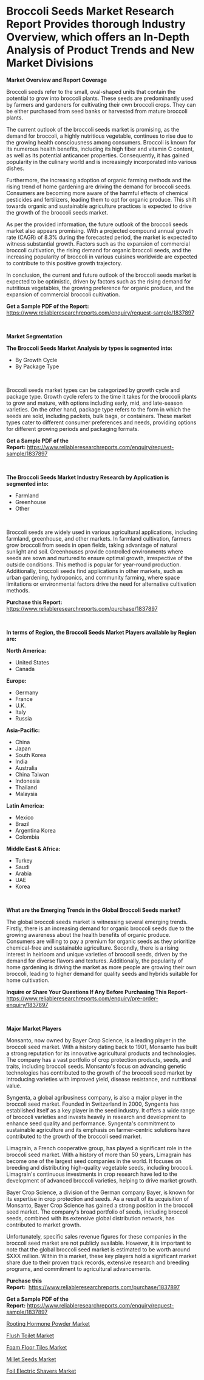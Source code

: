 <p><h1>Broccoli Seeds Market Research Report Provides thorough Industry Overview, which offers an In-Depth Analysis of Product Trends and New Market Divisions</h1></p><p><strong>Market Overview and Report Coverage</strong></p>
<p><p>Broccoli seeds refer to the small, oval-shaped units that contain the potential to grow into broccoli plants. These seeds are predominantly used by farmers and gardeners for cultivating their own broccoli crops. They can be either purchased from seed banks or harvested from mature broccoli plants.</p><p>The current outlook of the broccoli seeds market is promising, as the demand for broccoli, a highly nutritious vegetable, continues to rise due to the growing health consciousness among consumers. Broccoli is known for its numerous health benefits, including its high fiber and vitamin C content, as well as its potential anticancer properties. Consequently, it has gained popularity in the culinary world and is increasingly incorporated into various dishes.</p><p>Furthermore, the increasing adoption of organic farming methods and the rising trend of home gardening are driving the demand for broccoli seeds. Consumers are becoming more aware of the harmful effects of chemical pesticides and fertilizers, leading them to opt for organic produce. This shift towards organic and sustainable agriculture practices is expected to drive the growth of the broccoli seeds market.</p><p>As per the provided information, the future outlook of the broccoli seeds market also appears promising. With a projected compound annual growth rate (CAGR) of 8.3% during the forecasted period, the market is expected to witness substantial growth. Factors such as the expansion of commercial broccoli cultivation, the rising demand for organic broccoli seeds, and the increasing popularity of broccoli in various cuisines worldwide are expected to contribute to this positive growth trajectory.</p><p>In conclusion, the current and future outlook of the broccoli seeds market is expected to be optimistic, driven by factors such as the rising demand for nutritious vegetables, the growing preference for organic produce, and the expansion of commercial broccoli cultivation.</p></p>
<p><strong>Get a Sample PDF of the Report:</strong> <a href="https://www.reliableresearchreports.com/enquiry/request-sample/1837897">https://www.reliableresearchreports.com/enquiry/request-sample/1837897</a></p>
<p>&nbsp;</p>
<p><strong>Market Segmentation</strong></p>
<p><strong>The Broccoli Seeds Market Analysis by types is segmented into:</strong></p>
<p><ul><li>By Growth Cycle</li><li>By Package Type</li></ul></p>
<p>&nbsp;</p>
<p><p>Broccoli seeds market types can be categorized by growth cycle and package type. Growth cycle refers to the time it takes for the broccoli plants to grow and mature, with options including early, mid, and late-season varieties. On the other hand, package type refers to the form in which the seeds are sold, including packets, bulk bags, or containers. These market types cater to different consumer preferences and needs, providing options for different growing periods and packaging formats.</p></p>
<p><strong>Get a Sample PDF of the Report:</strong>&nbsp;<a href="https://www.reliableresearchreports.com/enquiry/request-sample/1837897">https://www.reliableresearchreports.com/enquiry/request-sample/1837897</a></p>
<p>&nbsp;</p>
<p><strong>The Broccoli Seeds Market Industry Research by Application is segmented into:</strong></p>
<p><ul><li>Farmland</li><li>Greenhouse</li><li>Other</li></ul></p>
<p>&nbsp;</p>
<p><p>Broccoli seeds are widely used in various agricultural applications, including farmland, greenhouse, and other markets. In farmland cultivation, farmers grow broccoli from seeds in open fields, taking advantage of natural sunlight and soil. Greenhouses provide controlled environments where seeds are sown and nurtured to ensure optimal growth, irrespective of the outside conditions. This method is popular for year-round production. Additionally, broccoli seeds find applications in other markets, such as urban gardening, hydroponics, and community farming, where space limitations or environmental factors drive the need for alternative cultivation methods.</p></p>
<p><strong>Purchase this Report:</strong>&nbsp; <a href="https://www.reliableresearchreports.com/purchase/1837897">https://www.reliableresearchreports.com/purchase/1837897</a></p>
<p>&nbsp;</p>
<p><strong>In terms of Region, the Broccoli Seeds Market Players available by Region are:</strong></p>
<p>
    <p> <strong> North America: </strong>
        <ul>
            <li>United States</li>
            <li>Canada</li>
        </ul>
        </p> 
    <p> <strong> Europe: </strong>
        <ul>
            <li>Germany</li>
            <li>France</li>
            <li>U.K.</li>
            <li>Italy</li>
            <li>Russia</li>
        </ul>
        </p> 
    <p> <strong> Asia-Pacific: </strong>
        <ul>
            <li>China</li>
            <li>Japan</li>
            <li>South Korea</li>
            <li>India</li>
            <li>Australia</li>
            <li>China Taiwan</li>
            <li>Indonesia</li>
            <li>Thailand</li>
            <li>Malaysia</li>
        </ul>
        </p> 
    <p> <strong> Latin America: </strong>
        <ul>
            <li>Mexico</li>
            <li>Brazil</li>
            <li>Argentina Korea</li>
            <li>Colombia</li>
        </ul>
        </p> 
    <p> <strong> Middle East & Africa: </strong>
        <ul>
            <li>Turkey</li>
            <li>Saudi</li>
            <li>Arabia</li>
            <li>UAE</li>
            <li>Korea</li>
        </ul>
    </p>
    </p>
<p>&nbsp;</p>
<p><strong>What are the Emerging Trends in the Global Broccoli Seeds market?</strong></p>
<p><p>The global broccoli seeds market is witnessing several emerging trends. Firstly, there is an increasing demand for organic broccoli seeds due to the growing awareness about the health benefits of organic produce. Consumers are willing to pay a premium for organic seeds as they prioritize chemical-free and sustainable agriculture. Secondly, there is a rising interest in heirloom and unique varieties of broccoli seeds, driven by the demand for diverse flavors and textures. Additionally, the popularity of home gardening is driving the market as more people are growing their own broccoli, leading to higher demand for quality seeds and hybrids suitable for home cultivation.</p></p>
<p><strong>Inquire or Share Your Questions If Any Before Purchasing This Report</strong>- <a href="https://www.reliableresearchreports.com/enquiry/pre-order-enquiry/1837897">https://www.reliableresearchreports.com/enquiry/pre-order-enquiry/1837897</a></p>
<p>&nbsp;</p>
<p><strong>Major Market Players</strong></p>
<p><p>Monsanto, now owned by Bayer Crop Science, is a leading player in the broccoli seed market. With a history dating back to 1901, Monsanto has built a strong reputation for its innovative agricultural products and technologies. The company has a vast portfolio of crop protection products, seeds, and traits, including broccoli seeds. Monsanto's focus on advancing genetic technologies has contributed to the growth of the broccoli seed market by introducing varieties with improved yield, disease resistance, and nutritional value.</p><p>Syngenta, a global agribusiness company, is also a major player in the broccoli seed market. Founded in Switzerland in 2000, Syngenta has established itself as a key player in the seed industry. It offers a wide range of broccoli varieties and invests heavily in research and development to enhance seed quality and performance. Syngenta's commitment to sustainable agriculture and its emphasis on farmer-centric solutions have contributed to the growth of the broccoli seed market.</p><p>Limagrain, a French cooperative group, has played a significant role in the broccoli seed market. With a history of more than 50 years, Limagrain has become one of the largest seed companies in the world. It focuses on breeding and distributing high-quality vegetable seeds, including broccoli. Limagrain's continuous investments in crop research have led to the development of advanced broccoli varieties, helping to drive market growth.</p><p>Bayer Crop Science, a division of the German company Bayer, is known for its expertise in crop protection and seeds. As a result of its acquisition of Monsanto, Bayer Crop Science has gained a strong position in the broccoli seed market. The company's broad portfolio of seeds, including broccoli seeds, combined with its extensive global distribution network, has contributed to market growth.</p><p>Unfortunately, specific sales revenue figures for these companies in the broccoli seed market are not publicly available. However, it is important to note that the global broccoli seed market is estimated to be worth around $XXX million. Within this market, these key players hold a significant market share due to their proven track records, extensive research and breeding programs, and commitment to agricultural advancements.</p></p>
<p><strong>Purchase this Report:</strong>&nbsp;&nbsp;<a href="https://www.reliableresearchreports.com/purchase/1837897">https://www.reliableresearchreports.com/purchase/1837897</a></p>
<p></p>
<p><strong>Get a Sample PDF of the Report:</strong>&nbsp;<a href="https://www.reliableresearchreports.com/enquiry/request-sample/1837897">https://www.reliableresearchreports.com/enquiry/request-sample/1837897</a></p>
<p><p><a href="https://github.com/merzlyukov93/Market-Research-Report-List-1/blob/main/rooting-hormone-powder-market.md">Rooting Hormone Powder Market</a></p><p><a href="https://medium.com/@brayanborer/flush-toilet-market-size-reveals-the-best-marketing-channels-in-global-industry-1e5d75919f96">Flush Toilet Market</a></p><p><a href="https://medium.com/@madelynhowe/foam-floor-tiles-market-analysis-and-sze-forecasted-for-period-from-2023-to-2030-6409461a6de9">Foam Floor Tiles Market</a></p><p><a href="https://github.com/melchekhinf/Market-Research-Report-List-1/blob/main/millet-seeds-market.md">Millet Seeds Market</a></p><p><a href="https://medium.com/@madelynhowe/foil-electric-shavers-market-insights-into-market-cagr-market-trends-and-growth-strategies-58a6d2b610fa">Foil Electric Shavers Market</a></p></p>